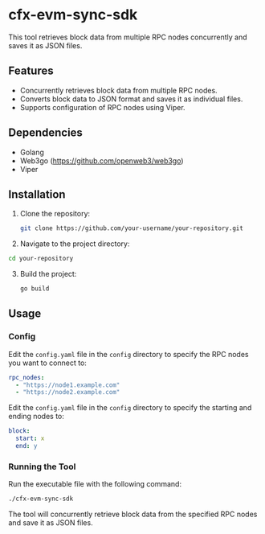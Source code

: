 # cfx-evm-sync-sdk

This tool retrieves block data from multiple RPC nodes concurrently and saves it as JSON files.

## Features

- Concurrently retrieves block data from multiple RPC nodes.
- Converts block data to JSON format and saves it as individual files.
- Supports configuration of RPC nodes using Viper.

## Dependencies

- Golang
- Web3go (https://github.com/openweb3/web3go)
- Viper

## Installation

1. Clone the repository:

   ```bash
   git clone https://github.com/your-username/your-repository.git
   ```
   
2. Navigate to the project directory:
   
  ```bash
  cd your-repository
  ```
   
3. Build the project:

   ```bash
   go build
   ```

## Usage

### Config

Edit the `config.yaml` file in the `config` directory to specify the RPC nodes you want to connect to:

```yaml
rpc_nodes:
  - "https://node1.example.com"
  - "https://node2.example.com"
```

Edit the `config.yaml` file in the `config` directory to specify the starting and ending nodes to: 

```yaml
block:
  start: x
  end: y
```

### Running the Tool

Run the executable file with the following command:

```bash
./cfx-evm-sync-sdk
```

The tool will concurrently retrieve block data from the specified RPC nodes and save it as JSON files.
